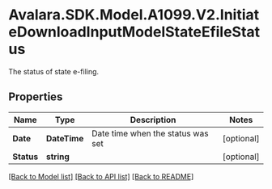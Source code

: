 # Avalara.SDK.Model.A1099.V2.InitiateDownloadInputModelStateEfileStatus
The status of state e-filing.

## Properties

Name | Type | Description | Notes
------------ | ------------- | ------------- | -------------
**Date** | **DateTime** | Date time when the status was set | [optional] 
**Status** | **string** |  | [optional] 

[[Back to Model list]](../../../README.md#documentation-for-models) [[Back to API list]](../../../README.md#documentation-for-api-endpoints) [[Back to README]](../../../README.md)

